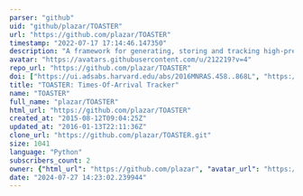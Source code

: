 ```yaml
---
parser: "github"
uid: "github/plazar/TOASTER"
url: "https://github.com/plazar/TOASTER"
timestamp: "2022-07-17 17:14:46.147350"
description: "A framework for generating, storing and tracking high-precision TOAs for PTAs as well as observation meta data and processing details."
avatar: "https://avatars.githubusercontent.com/u/212219?v=4"
repo_url: "https://github.com/plazar/TOASTER"
doi: ["https://ui.adsabs.harvard.edu/abs/2016MNRAS.458..868L", "https://ui.adsabs.harvard.edu/abs/2020ascl.soft03009L/abstract"]
title: "TOASTER: Times-Of-Arrival Tracker"
name: "TOASTER"
full_name: "plazar/TOASTER"
html_url: "https://github.com/plazar/TOASTER"
created_at: "2015-08-12T09:04:25Z"
updated_at: "2016-01-13T22:11:36Z"
clone_url: "https://github.com/plazar/TOASTER.git"
size: 1041
language: "Python"
subscribers_count: 2
owner: {"html_url": "https://github.com/plazar", "avatar_url": "https://avatars.githubusercontent.com/u/212219?v=4", "login": "plazar", "type": "User"}
date: "2024-07-27 14:23:02.239944"
---
```

